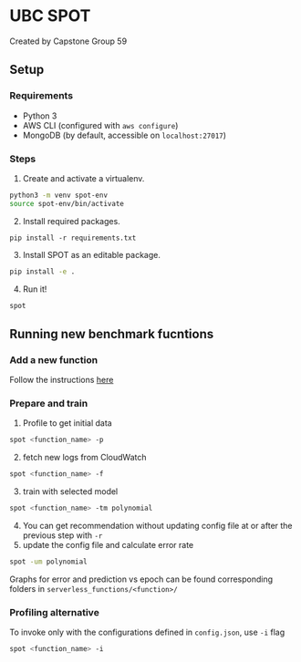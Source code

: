 # UBC SPOT
Created by Capstone Group 59

## Setup

### Requirements
- Python 3
- AWS CLI (configured with `aws configure`)
- MongoDB (by default, accessible on `localhost:27017`)

### Steps
1. Create and activate a virtualenv.
```bash
python3 -m venv spot-env
source spot-env/bin/activate
```

2. Install required packages.
```
pip install -r requirements.txt
```

3. Install SPOT as an editable package.
```bash
pip install -e .
```

4. Run it!
```bash
spot
```

## Running new benchmark fucntions
### Add a new function
Follow the instructions [here](./spot/serverless_functions/README.md)
### Prepare and train
1. Profile to get initial data 
```bash
spot <function_name> -p
```
2. fetch new logs from CloudWatch
```bash
spot <function_name> -f
```
3. train with selected model
```bash
spot <function_name> -tm polynomial
```
4. You can get recommendation without updating config file at or after the previous step with `-r`
5. update the config file and calculate error rate
```bash
spot -um polynomial
```
Graphs for error and prediction vs epoch can be found corresponding folders in `serverless_functions/<function>/`

### Profiling alternative
To invoke only with the configurations defined in `config.json`, use `-i` flag
```bash
spot <function_name> -i
```